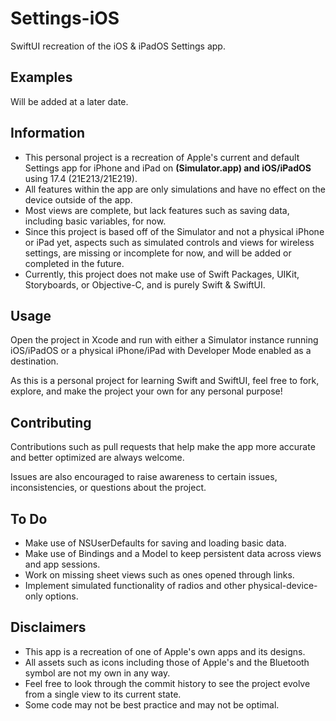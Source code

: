 #  Settings-iOS
SwiftUI recreation of the iOS & iPadOS Settings app.

## Examples
Will be added at a later date.

## Information
- This personal project is a recreation of Apple's current and default Settings app for iPhone and iPad on **(Simulator.app) and iOS/iPadOS** using 17.4 (21E213/21E219).
- All features within the app are only simulations and have no effect on the device outside of the app.
- Most views are complete, but lack features such as saving data, including basic variables, for now.
- Since this project is based off of the Simulator and not a physical iPhone or iPad yet, aspects such as simulated controls and views for wireless settings, are missing or incomplete for now, and will be added or completed in the future.
- Currently, this project does not make use of Swift Packages, UIKit, Storyboards, or Objective-C, and is purely Swift & SwiftUI.

## Usage
Open the project in Xcode and run with either a Simulator instance running iOS/iPadOS or a physical iPhone/iPad with Developer Mode enabled as a destination.

As this is a personal project for learning Swift and SwiftUI, feel free to fork, explore, and make the project your own for any personal purpose!

## Contributing
Contributions such as pull requests that help make the app more accurate and better optimized are always welcome.

Issues are also encouraged to raise awareness to certain issues, inconsistencies, or questions about the project.

## To Do
- Make use of NSUserDefaults for saving and loading basic data.
- Make use of Bindings and a Model to keep persistent data across views and app sessions.
- Work on missing sheet views such as ones opened through links.
- Implement simulated functionality of radios and other physical-device-only options.

## Disclaimers
- This app is a recreation of one of Apple's own apps and its designs.
- All assets such as icons including those of Apple's and the Bluetooth symbol are not my own in any way.
- Feel free to look through the commit history to see the project evolve from a single view to its current state.
- Some code may not be best practice and may not be optimal.

